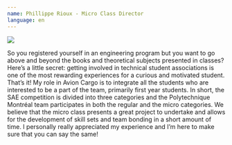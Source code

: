 ```yaml
---
name: Phillippe Rioux - Micro Class Director
language: en
---
```

![](https://res.cloudinary.com/decninixz/image/upload/v1595285598/Phil_y2657n.jpg)

So you registered yourself in an engineering program but you want to go above and beyond the books and theoretical subjects presented in classes? Here’s a little secret: getting involved in technical student associations is one of the most rewarding experiences for a curious and motivated student. That’s it! My role in Avion Cargo is to integrate all the students who are interested to be a part of the team, primarily first year students. In short, the SAE competition is divided into three categories and the Polytechnique Montréal team participates in both the regular and the micro categories. We believe that the micro class presents a great project to undertake and allows for the development of skill sets and team bonding in a short amount of time. I personally really appreciated my experience and I’m here to make sure that you can say the same!